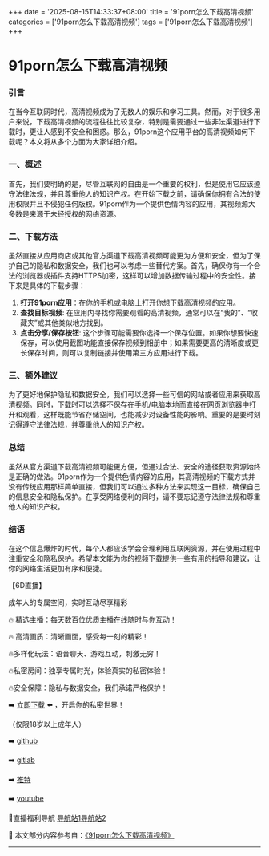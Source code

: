+++
date = '2025-08-15T14:33:37+08:00'
title = '91porn怎么下载高清视频'
categories = ['91porn怎么下载高清视频']
tags = ['91porn怎么下载高清视频']
+++

# 91porn怎么下载高清视频

### 引言

在当今互联网时代，高清视频成为了无数人的娱乐和学习工具。然而，对于很多用户来说，下载高清视频的流程往往比较复杂，特别是需要通过一些非法渠道进行下载时，更让人感到不安全和困惑。那么，91porn这个应用平台的高清视频如何下载呢？本文将从多个方面为大家详细介绍。

### 一、概述

首先，我们要明确的是，尽管互联网的自由是一个重要的权利，但是使用它应该遵守法律法规，并且尊重他人的知识产权。在开始下载之前，请确保你拥有合法的使用权限并且不侵犯任何版权。91porn作为一个提供色情内容的应用，其视频源大多数是来源于未经授权的网络资源。

### 二、下载方法

虽然直接从应用商店或其他官方渠道下载高清视频可能更为方便和安全，但为了保护自己的隐私和数据安全，我们也可以考虑一些替代方案。首先，确保你有一个合法的浏览器或插件支持HTTPS加密，这样可以增加数据传输过程中的安全性。接下来是具体的下载步骤：

1. **打开91porn应用**：在你的手机或电脑上打开你想下载高清视频的应用。
2. **查找目标视频**: 在应用内寻找你需要观看的高清视频，通常可以在“我的”、“收藏夹”或其他类似地方找到。
3. **点击分享/保存按钮**: 这个步骤可能需要你选择一个保存位置。如果你想要快速保存，可以使用截图功能直接保存视频到相册中；如果需要更高的清晰度或更长保存时间，则可以复制链接并使用第三方应用进行下载。

### 三、额外建议

为了更好地保护隐私和数据安全，我们可以选择一些可信的网站或者应用来获取高清视频。同时，下载时可以选择不保存在手机/电脑本地而直接在网页浏览器中打开和观看，这样既能节省存储空间，也能减少对设备性能的影响。重要的是要时刻记得遵守法律法规，并尊重他人的知识产权。

### 总结

虽然从官方渠道下载高清视频可能更方便，但通过合法、安全的途径获取资源始终是正确的做法。91porn作为一个提供色情内容的应用，其高清视频的下载方式并没有传统应用那样简单直接，但我们可以通过多种方法来实现这一目标，确保自己的信息安全和隐私保护。在享受网络便利的同时，请不要忘记遵守法律法规和尊重他人的知识产权。

### 结语

在这个信息爆炸的时代，每个人都应该学会合理利用互联网资源，并在使用过程中注重安全和隐私保护。希望本文能为你的视频下载提供一些有用的指导和建议，让你的网络生活更加有序和便捷。

【6D直播】

 成年人的专属空间，实时互动尽享精彩

🔥 精选主播：每天数百位优质主播在线随时与你互动！

🔥 高清画质：清晰画面，感受每一刻的精彩！

🔥多样化玩法：语音聊天、游戏互动，刺激无穷！

🔥私密房间：独享专属时光，体验真实的私密体验！

🔥安全保障：隐私与数据安全，我们承诺严格保护！

➡️ [立即下载](https://down123.s3.ap-east-1.amazonaws.com/down/down.html?channelCode=blog) ⬅️ ，开启你的私密世界！

 （仅限18岁以上成年人）

➡️ [github](https://aldult-live.github.io/)

➡️ [gitlab](https://seo-09598d.gitlab.io/)

➡️ [推特](https://x.com/wegame33)

➡️ [youtube](https://www.youtube.com/@6Dlive)

🔞直播福利导航   [导航站1](https://webstack-86085a.gitlab.io/)[导航站2](https://onlygit123-2.github.io/)

📘 本文部分内容参考自：[《91porn怎么下载高清视频》](https://webstack-hugo-15.pages.dev/)

---
